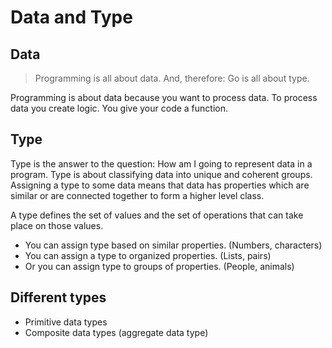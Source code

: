 # Data and Type

## Data

> Programming is all about data. And, therefore: Go is all about type.

Programming is about data because you want to process data. To process data you create logic. You give your code a function.

## Type

Type is the answer to the question: How am I going to represent data in a program. Type is about classifying data into unique and coherent groups. Assigning a type to some data means that data has properties which are similar or are connected together to form a higher level class.

A type defines the set of values and the set of operations that can take place on those values.
- You can assign type based on similar properties. (Numbers, characters)
- You can assign a type to organized properties. (Lists, pairs)
- Or you can assign type to groups of properties. (People, animals)

## Different types

- Primitive data types
- Composite data types (aggregate data type)
